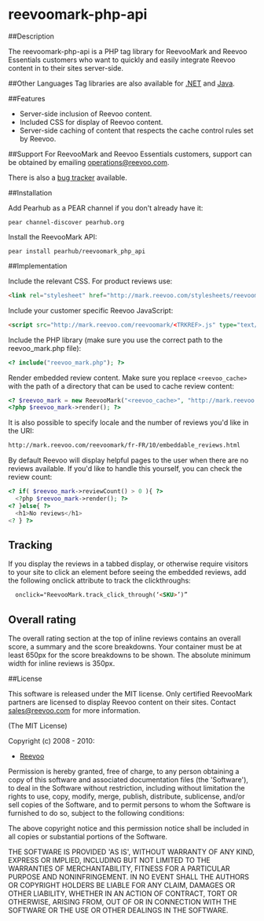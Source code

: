 # reevoomark-php-api

##Description

The reevoomark-php-api is a PHP tag library for ReevooMark and Reevoo Essentials customers who want to quickly and easily integrate Reevoo content in to their sites server-side.

##Other Languages
Tag libraries are also available for [.NET](https://github.com/reevoo/reevoomark-dotnet-api) and [Java](https://github.com/reevoo/reevoomark-java-api).

##Features

* Server-side inclusion of Reevoo content.
* Included CSS for display of Reevoo content.
* Server-side caching of content that respects the cache control rules set by Reevoo.

##Support
For ReevooMark and Reevoo Essentials customers, support can be obtained by emailing <operations@reevoo.com>.

There is also a [bug tracker](https://github.com/reevoo/reevoomark-php-api/issues) available.

##Installation

Add Pearhub as a PEAR channel if you don't already have it:

```
pear channel-discover pearhub.org
```

Install the ReevooMark API:

```
pear install pearhub/reevoomark_php_api
```

##Implementation

Include the relevant CSS. For product reviews use:

``` html
<link rel="stylesheet" href="http://mark.reevoo.com/stylesheets/reevoomark/embedded_reviews.css" type="text/css" />
```

Include your customer specific Reevoo JavaScript:

``` html
<script src="http://mark.reevoo.com/reevoomark/<TRKREF>.js" type="text/javascript"></script>
```

Include the PHP library (make sure you use the correct path to the reevoo_mark.php file):

``` php
<? include("reevoo_mark.php"); ?>
```

Render embedded review content. Make sure you replace `<reevoo_cache>` with the path of a directory that can be used to cache review content:

``` php
<? $reevoo_mark = new ReevooMark("<reevoo_cache>", "http://mark.reevoo.com/reevoomark/embeddable_reviews.html", "<TRKREF>", "<SKU>") ?>
<?php $reevoo_mark->render(); ?>
```

It is also possible to specify locale and the number of reviews you'd like in the URI:

```html
http://mark.reevoo.com/reevoomark/fr-FR/10/embeddable_reviews.html
```

By default Reevoo will display helpful pages to the user when there are no reviews available. If you'd like to handle this yourself, you can check the review count:

``` php
<? if( $reevoo_mark->reviewCount() > 0 ){ ?>
  <?php $reevoo_mark->render(); ?>
<? }else{ ?>
  <h1>No reviews</h1>
<? } ?>
```

## Tracking

If you display the reviews in a tabbed display, or otherwise require visitors to your site to click an element before seeing the embedded reviews, add the following onclick attribute to track the clickthroughs:

``` html
  onclick="ReevooMark.track_click_through(‘<SKU>’)”
```

## Overall rating

The overall rating section at the top of inline reviews contains an overall score, a summary and the score breakdowns. Your container must be at least 650px for the score breakdowns to be shown. The absolute minimum width for inline reviews is 350px.

##License

This software is released under the MIT license.  Only certified ReevooMark partners
are licensed to display Reevoo content on their sites.  Contact <sales@reevoo.com> for
more information.

(The MIT License)

Copyright (c) 2008 - 2010:

* [Reevoo](http://www.reevoo.com)

Permission is hereby granted, free of charge, to any person obtaining
a copy of this software and associated documentation files (the
'Software'), to deal in the Software without restriction, including
without limitation the rights to use, copy, modify, merge, publish,
distribute, sublicense, and/or sell copies of the Software, and to
permit persons to whom the Software is furnished to do so, subject to
the following conditions:

The above copyright notice and this permission notice shall be
included in all copies or substantial portions of the Software.

THE SOFTWARE IS PROVIDED 'AS IS', WITHOUT WARRANTY OF ANY KIND,
EXPRESS OR IMPLIED, INCLUDING BUT NOT LIMITED TO THE WARRANTIES OF
MERCHANTABILITY, FITNESS FOR A PARTICULAR PURPOSE AND NONINFRINGEMENT.
IN NO EVENT SHALL THE AUTHORS OR COPYRIGHT HOLDERS BE LIABLE FOR ANY
CLAIM, DAMAGES OR OTHER LIABILITY, WHETHER IN AN ACTION OF CONTRACT,
TORT OR OTHERWISE, ARISING FROM, OUT OF OR IN CONNECTION WITH THE
SOFTWARE OR THE USE OR OTHER DEALINGS IN THE SOFTWARE.
